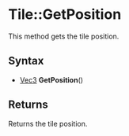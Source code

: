 # Tile::GetPosition

This method gets the tile position.

## Syntax

- [Vec3](Vec3.md) **GetPosition**()

## Returns

Returns the tile position.
